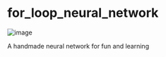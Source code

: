 # for_loop_neural_network

![image](https://github.com/brieucpopper/for_loop_neural_network/assets/102361078/ac9cc44d-546e-4e46-8c0b-f417d3f6cfb4)

A handmade neural network for fun and learning

